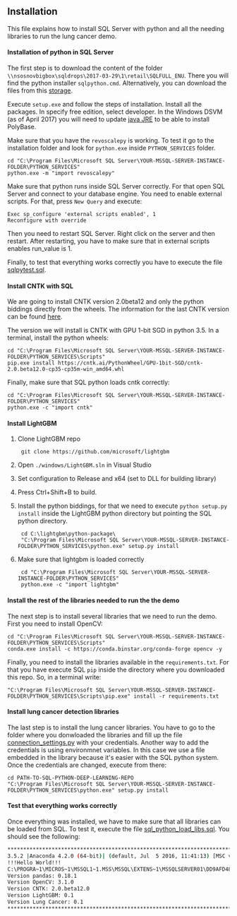 ## Installation

This file explains how to install SQL Server with python and all the needing libraries to run the lung cancer demo.

#### Installation of python in SQL Server

The first step is to download the content of the folder `\\nsosnovbigbox\sqldrops\2017-03-29\1\retail\SQLFULL_ENU`. There you will find the python installer `sqlpython.cmd`. Alternatively, you can download the files from this [storage](https://migonzastorage.blob.core.windows.net/installer/SQL_Server/2017_04_04_SQLFULL_ENU.zip).

Execute `setup.exe` and follow the steps of installation. Install all the packages. In specify free edition, select developer. In the Windows DSVM (as of April 2017) you will need to update [java JRE](http://www.oracle.com/technetwork/java/javase/downloads/jre8-downloads-2133155.html) to be able to install PolyBase.

Make sure that you have the `revoscalepy` is working. To test it go to the installation folder and look for `python.exe` inside `PYTHON_SERVICES` folder.

	cd "C:\Program Files\Microsoft SQL Server\YOUR-MSSQL-SERVER-INSTANCE-FOLDER\PYTHON_SERVICES"
	python.exe -m "import revoscalepy"

Make sure that python runs inside SQL Server correctly. For that open SQL Server and connect to your database engine. You need to enable external scripts. For that, press `New Query` and execute: 

	Exec sp_configure 'external scripts enabled', 1
	Reconfigure with override

Then you need to restart SQL Server. Right click on the server and then restart. After restarting, you have to make sure that in external scripts enables run_value is 1.

Finally, to test that everything works correctly you have to execute the file [sqlpytest.sql](sql/sqlpytest.sql).


#### Install CNTK with SQL

We are going to install CNTK version 2.0beta12 and only the python biddings directly from the wheels. The information for the last CNTK version can be found [here](https://github.com/Microsoft/CNTK/wiki/Setup-Windows-Python).

The version we will install is CNTK with GPU 1-bit SGD in python 3.5. In a terminal, install the python wheels:

	cd "C:\Program Files\Microsoft SQL Server\YOUR-MSSQL-SERVER-INSTANCE-FOLDER\PYTHON_SERVICES\Scripts"
	pip.exe install https://cntk.ai/PythonWheel/GPU-1bit-SGD/cntk-2.0.beta12.0-cp35-cp35m-win_amd64.whl

Finally, make sure that SQL python loads cntk correctly:

	cd "C:\Program Files\Microsoft SQL Server\YOUR-MSSQL-SERVER-INSTANCE-FOLDER\PYTHON_SERVICES"
	python.exe -c "import cntk"

#### Install LightGBM

1) Clone LightGBM repo

		git clone https://github.com/microsoft/lightgbm

2) Open `./windows/LightGBM.sln` in Visual Studio

3) Set configuration to Release and x64 (set to DLL for building library)

4) Press Ctrl+Shift+B to build.

5) Install the python biddings, for that we need to execute `python setup.py install` inside the LightGBM python directory but pointing the SQL python directory.

		cd C:\lightgbm\python-package\
		"C:\Program Files\Microsoft SQL Server\YOUR-MSSQL-SERVER-INSTANCE-FOLDER\PYTHON_SERVICES\python.exe" setup.py install

6) Make sure that lightgbm is loaded correctly

		cd "C:\Program Files\Microsoft SQL Server\YOUR-MSSQL-SERVER-INSTANCE-FOLDER\PYTHON_SERVICES"
		python.exe -c "import lightgbm"

#### Install the rest of the libraries needed to run the the demo
The next step is to install several libraries that we need to run the demo. First you need to install OpenCV:

	cd "C:\Program Files\Microsoft SQL Server\YOUR-MSSQL-SERVER-INSTANCE-FOLDER\PYTHON_SERVICES\Scripts"
	conda.exe install -c https://conda.binstar.org/conda-forge opencv -y

Finally, you need to install the libraries available in the `requirements.txt`. For that you have execute SQL `pip` inside the directory where you downloaded this repo. So, in a terminal write:

	"C:\Program Files\Microsoft SQL Server\YOUR-MSSQL-SERVER-INSTANCE-FOLDER\PYTHON_SERVICES\Scripts\pip.exe" install -r requirements.txt

#### Install lung cancer detection libraries
The last step is to install the lung cancer libraries. You have to go to the folder where you donwloaded the libraries and fill up the file [connection_settings.py](lung_cancer/connection_settings.py.template) with your credentials. Another way to add the credentials is using environmnet variables. In this case we use a file embedded in the library because it's easier with the SQL python system. Once the credentials are changed, execute from there:

	cd PATH-TO-SQL-PYTHON-DEEP-LEARNING-REPO
	"C:\Program Files\Microsoft SQL Server\YOUR-MSSQL-SERVER-INSTANCE-FOLDER\PYTHON_SERVICES\python.exe" setup.py install


#### Test that everything works correctly
Once everything was installed, we have to make sure that all libraries can be loaded from SQL. To test it, execute the file [sql_python_load_libs.sql](sql/sql_python_load_libs.sql). You should see the following:

```bash
*********************************************************************************************
3.5.2 |Anaconda 4.2.0 (64-bit)| (default, Jul  5 2016, 11:41:13) [MSC v.1900 64 bit (AMD64)]
!!!Hello World!!!
C:\PROGRA~1\MICROS~1\MSSQL1~1.MSS\MSSQL\EXTENS~1\MSSQLSERVER01\DD9AFD48-A1BB-49C4-9574-DF93B7A8AFFD
Version pandas: 0.18.1
Version OpenCV: 3.1.0
Version CNTK: 2.0.beta12.0
Version LightGBM: 0.1
Version Lung Cancer: 0.1
*********************************************************************************************
```

